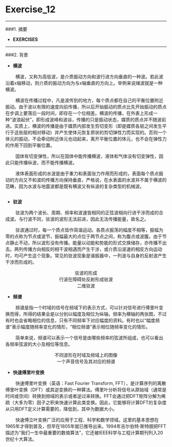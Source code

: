# Exercise_12


---
###1. 摘要
* **EXERCISES**









---
###2. 背景

* **横波**

&nbsp;&nbsp;&nbsp;&nbsp;&nbsp;&nbsp;&nbsp;&nbsp;横波，又称为高低波，是介质振动方向和波行进方向垂直的一种波。若此波沿着x轴移动，则介质的振动方向为与x轴垂直的方向上。举例来说绳波就是一种横波。

&nbsp;&nbsp;&nbsp;&nbsp;&nbsp;&nbsp;&nbsp;&nbsp;横波在传播过程中，凡是波传到的地方，每个质点都在自己的平衡位置附近振动。由于波以有限的速度向前传播，所以后开始振动的质点比先开始振动的质点在步调上要落后一段时间，即存在一个位相差。横波的传播，在外表上形成一种“波浪起伏”，即形成波峰和波谷，传播的只是振动状态，媒质的质点并不随波前进。实质上，横波的传播是由于媒质内部发生剪切变形（即是媒质各层之间发生平行于这些层的相对移动）并产生使体元恢复原状的剪切弹性力而实现的。否则一个体元的振动，不会牵动附近体元也动起来，离开平衡位置的体元，也不会在弹性力的作用下回到平衡位置。

&nbsp;&nbsp;&nbsp;&nbsp;&nbsp;&nbsp;&nbsp;&nbsp;固体有切变弹性，所以在固体中能传播横波，液体和气体没有切变弹性，因此只能传播纵波，而不能传播横波。

&nbsp;&nbsp;&nbsp;&nbsp;&nbsp;&nbsp;&nbsp;&nbsp;液体表面形成的水波是由于重力和表面张力作用而形成的，表面每个质点振动的方向又不和波的传播方向保持垂直，严格说，在水表面的水波并不属于横波的范畴，因为水波与地震波都是既有横波又有纵波的复杂类型的机械波。

<div align=center>
<img src="https://github.com/ACGNnsj/compuational_physics_N2014301020001/blob/master/Exercise_13/Onde_cisaillement_impulsion_1d_30_petit.gif?raw=true" alt="" title="" />
</div>

<div align=center>
<img src="https://github.com/ACGNnsj/compuational_physics_N2014301020001/blob/master/Exercise_13/simple_harmonic_motion_animation.gif?raw=true" alt="" title="" />
</div>

* **驻波**

&nbsp;&nbsp;&nbsp;&nbsp;&nbsp;&nbsp;&nbsp;&nbsp;驻波为两个波长、周期、频率和波速皆相同的正弦波相向行进干涉而成的合成波。与行波不同，驻波的波形无法前进，因此无法传播能量，故名之。

&nbsp;&nbsp;&nbsp;&nbsp;&nbsp;&nbsp;&nbsp;&nbsp;驻波通过时，每一个质点皆作简谐运动。各质点振荡的幅度不相等，振幅为零的点称为节点或波节，振幅最大的点位于两节点之间，称为腹点或波腹。由于节点静止不动，所以波形没有传播。能量以动能和势能的形式交换储存，亦传播不出去。两列传播方向相反的相干波相遇而产生干涉，或介质沿波速的相反方向运动时，均可产生这个现象。常见的驻波现象是谐振器中，一列波与自身的反射波产生干涉而形成的。

<div align=center>
<img src="https://github.com/ACGNnsj/compuational_physics_N2014301020001/blob/master/Exercise_13/Standing_wave_2.gif?raw=true" alt="" title="" />
</div>

<div align=center>
驻波的形成
</div>

<div align=center>
<img src="https://github.com/ACGNnsj/compuational_physics_N2014301020001/blob/master/Exercise_13/Transient_to_standing_wave.gif?raw=true" alt="" title="" />
</div>

<div align=center>
行波在障碍处反射形成驻波
</div>

<div align=center>
<img src="https://github.com/ACGNnsj/compuational_physics_N2014301020001/blob/master/Exercise_13/Drum_vibration_mode21.gif?raw=true" alt="" title="" />
</div>

<div align=center>
二维驻波
</div>

* **频谱**

&nbsp;&nbsp;&nbsp;&nbsp;&nbsp;&nbsp;&nbsp;&nbsp;频谱是指一个时域的信号在频域下的表示方式，可以针对信号进行傅里叶变换而得，所得的结果会是以分别以幅度及相位为纵轴，频率为横轴的两张图，不过有时也会省略相位的信息，只有不同频率下对应幅度的资料。有时也以“幅度频谱”表示幅度随频率变化的情形，“相位频谱”表示相位随频率变化的情形。

&nbsp;&nbsp;&nbsp;&nbsp;&nbsp;&nbsp;&nbsp;&nbsp;简单来说，频谱可以表示一个信号是由哪些频率的弦波所组成，也可以看出各频率弦波的大小及相位等信息。

<div align=center>
<img src="https://github.com/ACGNnsj/compuational_physics_N2014301020001/blob/master/Exercise_13/1T0041050-15.jpg?raw=true" alt="" title="" />
</div>

<div align=center>
不同波形在时域及频域上的图像
</div>

<div align=center>
<img src="https://github.com/ACGNnsj/compuational_physics_N2014301020001/blob/master/Exercise_13/Voice_waveform_and_spectrum.png?raw=true" alt="" title="" />
</div>

<div align=center>
一个声音信号及其对应的频谱
</div>

* **快速傅里叶变换**

&nbsp;&nbsp;&nbsp;&nbsp;&nbsp;&nbsp;&nbsp;&nbsp;快速傅里叶变换（英语：Fast Fourier Transform, FFT），是计算序列的离散傅里叶变换（DFT）或其逆变换的一种算法。傅里叶分析将信号从原始域（通常是时间或空间）转换到频域的表示或者逆过来转换。FFT会通过把DFT矩阵分解为稀疏（大多为零）因子之积来快速计算此类变换。因此，它能够将计算DFT的复杂度从只用DFT定义计算需要的<img src="https://wikimedia.org/api/rest_v1/media/math/render/svg/6cd9594a16cb898b8f2a2dff9227a385ec183392" alt="" title="" />，降低到<img src="https://wikimedia.org/api/rest_v1/media/math/render/svg/9d2320768fb54880ca4356e61f60eb02a3f9d9f1" alt="" title="" />，其中<img src="https://wikimedia.org/api/rest_v1/media/math/render/svg/a601995d55609f2d9f5e233e36fbe9ea26011b3b" alt="" title="" />为数据大小。

&nbsp;&nbsp;&nbsp;&nbsp;&nbsp;&nbsp;&nbsp;&nbsp;快速傅立叶变换广泛的应用于工程、科学和数学领域。这里的基本思想在1965年才得到普及，但早在1805年就已推导出来。1994年吉尔伯特·斯特朗把FFT描述为“我们一生中最重要的数值算法”，它还被IEEE科学与工程计算期刊列入20世纪十大算法。
